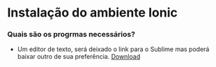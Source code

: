 # Instalação do ambiente Ionic #

### Quais são os progrmas necessários? ###

* Um editor de texto, será deixado o link para o Sublime mas poderá baixar outro de sua preferência. [Download](https://www.sublimetext.com/3)
